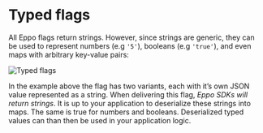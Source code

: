# Typed flags

All Eppo flags return strings. However, since strings are generic, they can be used to represent numbers (e.g `'5'`), booleans (e.g `'true'`), and even maps with arbitrary key-value pairs:

![Typed flags](/img/feature-flagging/typed-flags.png)

In the example above the flag has two variants, each with it’s own JSON value represented as a string. When delivering this flag, *Eppo SDKs will return strings*. It is up to your application to deserialize these strings into maps. The same is true for numbers and booleans. Deserialized typed values can than then be used in your application logic.